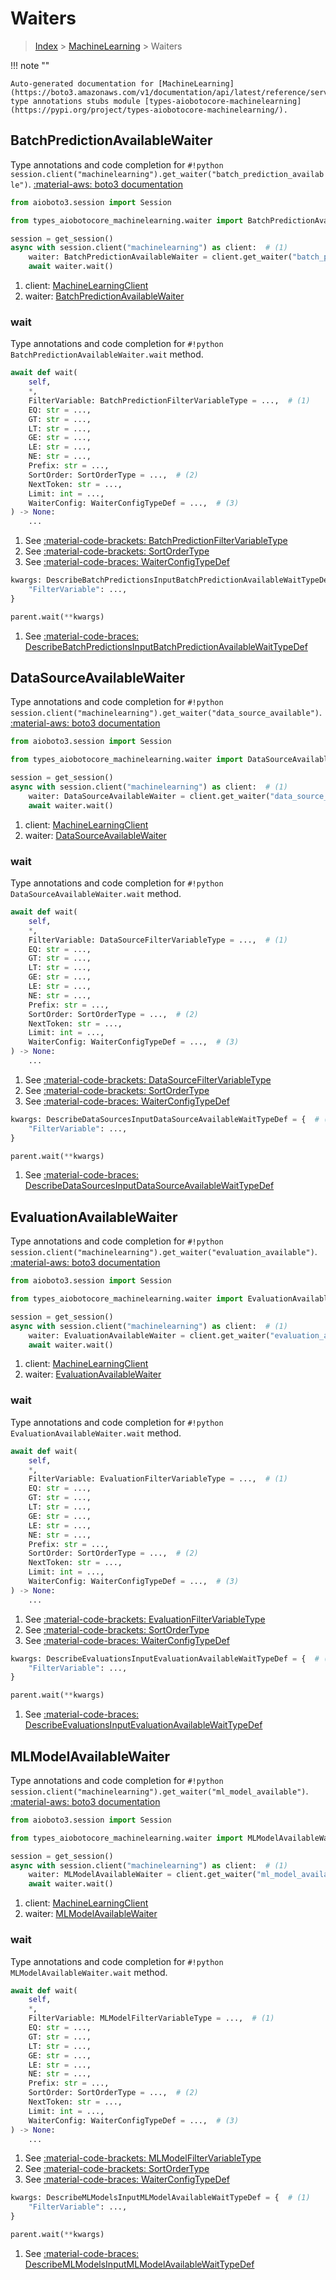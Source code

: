 # Waiters

> [Index](../README.md) > [MachineLearning](./README.md) > Waiters

!!! note ""

    Auto-generated documentation for [MachineLearning](https://boto3.amazonaws.com/v1/documentation/api/latest/reference/services/machinelearning.html#MachineLearning)
    type annotations stubs module [types-aiobotocore-machinelearning](https://pypi.org/project/types-aiobotocore-machinelearning/).

## BatchPredictionAvailableWaiter

Type annotations and code completion for `#!python session.client("machinelearning").get_waiter("batch_prediction_available")`.
[:material-aws: boto3 documentation](https://boto3.amazonaws.com/v1/documentation/api/latest/reference/services/machinelearning.html#MachineLearning.Waiter.BatchPredictionAvailable)

```python title="Usage example"
from aioboto3.session import Session

from types_aiobotocore_machinelearning.waiter import BatchPredictionAvailableWaiter

session = get_session()
async with session.client("machinelearning") as client:  # (1)
    waiter: BatchPredictionAvailableWaiter = client.get_waiter("batch_prediction_available")  # (2)
    await waiter.wait()
```

1. client: [MachineLearningClient](./client.md)
2. waiter: [BatchPredictionAvailableWaiter](./waiters.md#batchpredictionavailablewaiter)


### wait

Type annotations and code completion for `#!python BatchPredictionAvailableWaiter.wait` method.

```python title="Method definition"
await def wait(
    self,
    *,
    FilterVariable: BatchPredictionFilterVariableType = ...,  # (1)
    EQ: str = ...,
    GT: str = ...,
    LT: str = ...,
    GE: str = ...,
    LE: str = ...,
    NE: str = ...,
    Prefix: str = ...,
    SortOrder: SortOrderType = ...,  # (2)
    NextToken: str = ...,
    Limit: int = ...,
    WaiterConfig: WaiterConfigTypeDef = ...,  # (3)
) -> None:
    ...
```

1. See [:material-code-brackets: BatchPredictionFilterVariableType](./literals.md#batchpredictionfiltervariabletype) 
2. See [:material-code-brackets: SortOrderType](./literals.md#sortordertype) 
3. See [:material-code-braces: WaiterConfigTypeDef](./type_defs.md#waiterconfigtypedef) 


```python title="Usage example with kwargs"
kwargs: DescribeBatchPredictionsInputBatchPredictionAvailableWaitTypeDef = {  # (1)
    "FilterVariable": ...,
}

parent.wait(**kwargs)
```

1. See [:material-code-braces: DescribeBatchPredictionsInputBatchPredictionAvailableWaitTypeDef](./type_defs.md#describebatchpredictionsinputbatchpredictionavailablewaittypedef) 
## DataSourceAvailableWaiter

Type annotations and code completion for `#!python session.client("machinelearning").get_waiter("data_source_available")`.
[:material-aws: boto3 documentation](https://boto3.amazonaws.com/v1/documentation/api/latest/reference/services/machinelearning.html#MachineLearning.Waiter.DataSourceAvailable)

```python title="Usage example"
from aioboto3.session import Session

from types_aiobotocore_machinelearning.waiter import DataSourceAvailableWaiter

session = get_session()
async with session.client("machinelearning") as client:  # (1)
    waiter: DataSourceAvailableWaiter = client.get_waiter("data_source_available")  # (2)
    await waiter.wait()
```

1. client: [MachineLearningClient](./client.md)
2. waiter: [DataSourceAvailableWaiter](./waiters.md#datasourceavailablewaiter)


### wait

Type annotations and code completion for `#!python DataSourceAvailableWaiter.wait` method.

```python title="Method definition"
await def wait(
    self,
    *,
    FilterVariable: DataSourceFilterVariableType = ...,  # (1)
    EQ: str = ...,
    GT: str = ...,
    LT: str = ...,
    GE: str = ...,
    LE: str = ...,
    NE: str = ...,
    Prefix: str = ...,
    SortOrder: SortOrderType = ...,  # (2)
    NextToken: str = ...,
    Limit: int = ...,
    WaiterConfig: WaiterConfigTypeDef = ...,  # (3)
) -> None:
    ...
```

1. See [:material-code-brackets: DataSourceFilterVariableType](./literals.md#datasourcefiltervariabletype) 
2. See [:material-code-brackets: SortOrderType](./literals.md#sortordertype) 
3. See [:material-code-braces: WaiterConfigTypeDef](./type_defs.md#waiterconfigtypedef) 


```python title="Usage example with kwargs"
kwargs: DescribeDataSourcesInputDataSourceAvailableWaitTypeDef = {  # (1)
    "FilterVariable": ...,
}

parent.wait(**kwargs)
```

1. See [:material-code-braces: DescribeDataSourcesInputDataSourceAvailableWaitTypeDef](./type_defs.md#describedatasourcesinputdatasourceavailablewaittypedef) 
## EvaluationAvailableWaiter

Type annotations and code completion for `#!python session.client("machinelearning").get_waiter("evaluation_available")`.
[:material-aws: boto3 documentation](https://boto3.amazonaws.com/v1/documentation/api/latest/reference/services/machinelearning.html#MachineLearning.Waiter.EvaluationAvailable)

```python title="Usage example"
from aioboto3.session import Session

from types_aiobotocore_machinelearning.waiter import EvaluationAvailableWaiter

session = get_session()
async with session.client("machinelearning") as client:  # (1)
    waiter: EvaluationAvailableWaiter = client.get_waiter("evaluation_available")  # (2)
    await waiter.wait()
```

1. client: [MachineLearningClient](./client.md)
2. waiter: [EvaluationAvailableWaiter](./waiters.md#evaluationavailablewaiter)


### wait

Type annotations and code completion for `#!python EvaluationAvailableWaiter.wait` method.

```python title="Method definition"
await def wait(
    self,
    *,
    FilterVariable: EvaluationFilterVariableType = ...,  # (1)
    EQ: str = ...,
    GT: str = ...,
    LT: str = ...,
    GE: str = ...,
    LE: str = ...,
    NE: str = ...,
    Prefix: str = ...,
    SortOrder: SortOrderType = ...,  # (2)
    NextToken: str = ...,
    Limit: int = ...,
    WaiterConfig: WaiterConfigTypeDef = ...,  # (3)
) -> None:
    ...
```

1. See [:material-code-brackets: EvaluationFilterVariableType](./literals.md#evaluationfiltervariabletype) 
2. See [:material-code-brackets: SortOrderType](./literals.md#sortordertype) 
3. See [:material-code-braces: WaiterConfigTypeDef](./type_defs.md#waiterconfigtypedef) 


```python title="Usage example with kwargs"
kwargs: DescribeEvaluationsInputEvaluationAvailableWaitTypeDef = {  # (1)
    "FilterVariable": ...,
}

parent.wait(**kwargs)
```

1. See [:material-code-braces: DescribeEvaluationsInputEvaluationAvailableWaitTypeDef](./type_defs.md#describeevaluationsinputevaluationavailablewaittypedef) 
## MLModelAvailableWaiter

Type annotations and code completion for `#!python session.client("machinelearning").get_waiter("ml_model_available")`.
[:material-aws: boto3 documentation](https://boto3.amazonaws.com/v1/documentation/api/latest/reference/services/machinelearning.html#MachineLearning.Waiter.MLModelAvailable)

```python title="Usage example"
from aioboto3.session import Session

from types_aiobotocore_machinelearning.waiter import MLModelAvailableWaiter

session = get_session()
async with session.client("machinelearning") as client:  # (1)
    waiter: MLModelAvailableWaiter = client.get_waiter("ml_model_available")  # (2)
    await waiter.wait()
```

1. client: [MachineLearningClient](./client.md)
2. waiter: [MLModelAvailableWaiter](./waiters.md#mlmodelavailablewaiter)


### wait

Type annotations and code completion for `#!python MLModelAvailableWaiter.wait` method.

```python title="Method definition"
await def wait(
    self,
    *,
    FilterVariable: MLModelFilterVariableType = ...,  # (1)
    EQ: str = ...,
    GT: str = ...,
    LT: str = ...,
    GE: str = ...,
    LE: str = ...,
    NE: str = ...,
    Prefix: str = ...,
    SortOrder: SortOrderType = ...,  # (2)
    NextToken: str = ...,
    Limit: int = ...,
    WaiterConfig: WaiterConfigTypeDef = ...,  # (3)
) -> None:
    ...
```

1. See [:material-code-brackets: MLModelFilterVariableType](./literals.md#mlmodelfiltervariabletype) 
2. See [:material-code-brackets: SortOrderType](./literals.md#sortordertype) 
3. See [:material-code-braces: WaiterConfigTypeDef](./type_defs.md#waiterconfigtypedef) 


```python title="Usage example with kwargs"
kwargs: DescribeMLModelsInputMLModelAvailableWaitTypeDef = {  # (1)
    "FilterVariable": ...,
}

parent.wait(**kwargs)
```

1. See [:material-code-braces: DescribeMLModelsInputMLModelAvailableWaitTypeDef](./type_defs.md#describemlmodelsinputmlmodelavailablewaittypedef) 
